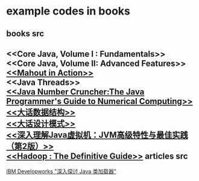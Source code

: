 example codes in books
=====

books src
---
<\<Core Java, Volume I : Fundamentals>>  
<\<Core Java, Volume II: Advanced Features>>  
[<\<Mahout in Action>>](https://github.com/tdunning/MiA)  
<\<Java Threads>>  
[<\<Java Number Cruncher:The Java Programmer's Guide to Numerical Computing>>](http://www.apropos-logic.com/nc/download.html)  
[<\<大话数据结构>>](http://www.cnblogs.com/cj723/archive/2011/02/06/1949498.html)  
[<\<大话设计模式>>](http://www.cnblogs.com/cj723/archive/2007/12/30/1021314.html)  
[<\<深入理解Java虚拟机：JVM高级特性与最佳实践（第2版）>>](http://www.hzbook.com/Books/7049.html)  
[<\<Hadoop : The Definitive Guide>>](http://hadoopbook.com/)
articles src
---
[IBM Developworks "深入探讨 Java 类加载器"](http://www.ibm.com/developerworks/cn/java/j-lo-classloader/index.html#download)
